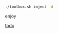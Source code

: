 
###
```sh
./toolbox.sh inject -d
```
enjoy

[todo](https://github.com/SNIAPA/oxide/blob/main/todo.md)
